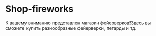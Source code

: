 # Shop-fireworks
К вашему вниманию представлен магазин фейерверков!Здесь вы сможете купить разнообразные фейерверки, петарды и тд.
